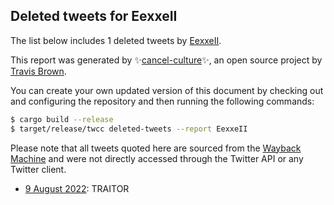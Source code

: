## Deleted tweets for EexxeII

The list below includes 1 deleted tweets by
[EexxeII](https://twitter.com/EexxeII).



This report was generated by ✨[cancel-culture](https://github.com/travisbrown/cancel-culture)✨,
an open source project by [Travis Brown](https://twitter.com/travisbrown).

You can create your own updated version of this document by checking out and configuring the
repository and then running the following commands:

```bash
$ cargo build --release
$ target/release/twcc deleted-tweets --report EexxeII
```

Please note that all tweets quoted here are sourced from the
[Wayback Machine](https://web.archive.org) and were not directly accessed through the Twitter API or
any Twitter client.

* [ 9 August 2022](https://web.archive.org/web/20220809140851/https://twitter.com/EexxeII/status/1556863242277986304): TRAITOR <!--1556863242277986304-->
